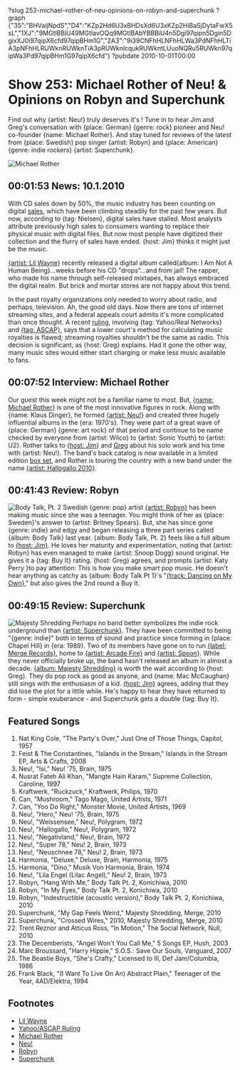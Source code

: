 ?slug 253-michael-rother-of-neu-opinions-on-robyn-and-superchunk
?graph {"35":"BHVaijNpdS","D4":"KZp2Hd6U3xBHDsXd6U3xKZp2HiBaSjDytaFwX5sL","1XJ":"9MGtlBBiU49MGtlavOQq9MGtlBAbYBBBiU4n5Dgi97qipn5Dgin5DgixXJ0i97qipX6cfd97qipBHm1G","2A3":"9i39CNFhHLNFhHLWa3PdNFhHLTiA3pNFhHLRUWknRUWknTiA3pRUWknlcqukRUWkntLUuoNQRu5RUWkn97qipWa3Pd97qipBHm1G97qipX6cfd"}
?pubdate 2010-10-01T00:00

# Show 253: Michael Rother of Neu! & Opinions on Robyn and Superchunk
Find out why {artist: Neu!} truly deserves it's ! Tune in to hear Jim and Greg's conversation with {place: German} {genre: rock} pioneer and Neu! co-founder {name: Michael Rother}. And stay tuned for reviews of the latest from {place: Swedish} pop singer {artist: Robyn} and {place: American} {genre: indie rockers} {artist: Superchunk}.

![Michael Rother](//static.soundopinions.org/images/2010/rother.jpg)

## 00:01:53 News: 10.1.2010
With CD sales down by 50%, the music industry has been counting on digital [sales](http://www.ft.com/cms/s/0/4b5a3c80-c998-11df-b3d6-00144feab49a.html), which have been climbing steadily for the past few years. But now, according to {tag: Nielsen}, digital sales have stalled. Most analysts attribute previously high sales to consumers wanting to replace their physical music with digital files. But now most people have digitized their collection and the flurry of sales have ended. {host: Jim} thinks it might just be the music.

[{artist: Lil Wayne}](http://www.lilwayne-online.com/) recently released a digital album called{album:  I Am Not A Human Being}...weeks before his CD "drops"...and from jail! The rapper, who made his name through self-released mixtapes, has always embraced the digital realm. But brick and mortar stores are not happy about this trend. 

In the past royalty organizations only needed to worry about radio, and perhaps, television. Ah, the good old days. Now there are tons of internet streaming sites, and a federal appeals court admits it's more complicated than once thought. A recent [ruling](http://www.latimes.com/entertainment/sns-music-streaming-royalties,0,4925036.story), involving {tag: Yahoo/Real Networks} and [{tag: ASCAP}](http://www.ascap.com/press/2010/0929_Court_Decision.aspx), says that a lower court's method for calculating music royalties is flawed; streaming royalties shouldn't be the same as radio. This decision is significant, as {host: Greg} explains. Had it gone the other way, many music sites would either start charging or make less music available to fans.

## 00:07:52 Interview: Michael Rother
Our guest this week might not be a familiar name to most. But, [{name: Michael Rother}](http://www.michaelrother.de/) is one of the most innovative figures in rock. Along with {name: Klaus Dinger}, he formed [{artist: Neu!}](http://www.allmusic.com/cg/amg.dll?p=amg&sql=1:NEU!) and created three hugely influential albums in the {era: 1970's}. They were part of a great wave of {place: German} {genre: art rock} of that period and continue to be name checked by everyone from {artist: Wilco} to {artist: Sonic Youth} to {artist: U2}. Rother talks to [{host: Jim}](http://blogs.vocalo.org/jderogatis/2010/09/neu-riding-through-the-night-and-stopping-chicago-this-evening/36317) and [Greg](http://leisureblogs.chicagotribune.com/turn_it_up/2010/09/neu-is-cool-35-years-after-revolutionizing-rock.html) about his solo work and his time with {artist: Neu!}. The band's back catalog is now available in a limited edition [box set](http://www.neu2010.com/), and Rother is touring the country with a new band under the name [{artist: Hallogallo 2010}](http://blogs.myspace.com/index.cfm?fuseaction=blog.view&friendId=131220155&blogId=530885231).

## 00:41:43 Review: Robyn
![Body Talk, Pt. 2](//static.soundopinions.org/assets/253/1XJ0.jpg "535211/387460241")
Swedish {genre: pop} artist [{artist: Robyn}](http://www.robyn.com/) has been making music since she was a teenager. You might think of her as {place: Sweden}'s answer to {artist: Britney Spears}. But, she has since gone {genre: indie} and edgy and began releasing a three part series called {album: Body Talk} last year. {album: Body Talk, Pt. 2} feels like a full album to [{host: Jim}](http://blogs.vocalo.org/jderogatis/2010/09/album-review-robyn-%e2%80%9cbody-talk-pt-2%e2%80%9d/37762). He loves her maturity and experimentation, noting that {artist: Robyn} has even managed to make {artist: Snoop Dogg} sound original. He gives it a {tag: Buy It} rating. {host: Greg} agrees, and prompts {artist: Katy Perry }to pay attention: This is how you make smart pop music. He doesn't hear anything as catchy as {album: Body Talk Pt 1}'s "[{track: Dancing on My Own}](http://vimeo.com/11925060)," but also gives the 2nd round a Buy It.

## 00:49:15 Review: Superchunk
![Majesty Shredding](//static.soundopinions.org/assets/253/2A30.jpg "3647724/387974874")
Perhaps no band better symbolizes the indie rock underground than [{artist: Superchunk}](/show/269/). They have been committed to being "{genre: indie}" both in terms of sound and practice since forming in {place: Chapel Hill} in {era: 1989}. Two of its members have gone on to run [{label: Merge Records}](http://www.mergerecords.com/), home to [{artist: Arcade Fire}](/show/290/) and [{artist: Spoon}](/show/102/). While they never officially broke up, the band hasn't released an album in almost a decade. [{album: Majesty Shredding}](http://www.mergerecords.com/store/store_detail.php?catalog_id=717) is worth the wait according to {host: Greg}. They do pop rock as good as anyone, and {name: Mac McCaughan} still sings with the enthusiasm of a kid. [{host: Jim}](http://blogs.vocalo.org/jderogatis/2010/09/album-review-superchunk-majesty-shredding/37592) agrees, adding that they did lose the plot for a little while. He's happy to hear they have returned to form - simple exuberance - and Superchunk gets a double {tag: Buy It}.

## Featured Songs
1. Nat King Cole, "The Party's Over," Just One of Those Things, Capitol, 1957
2. Feist & The Constantines, "Islands in the Stream," Islands in the Stream EP, Arts & Crafts, 2008
3. Neu!, "Isi," Neu! '75, Brain, 1975
4. Nusrat Fateh Ali Khan, "Mangte Hain Karam," Supreme Collection, Caroline, 1997
5. Kraftwerk, "Ruckzuck," Kraftwerk, Philips, 1970
6. Can, "Mushroom," Tago Mago, United Artists, 1971
7. Can, "Yoo Do Right," Monster Movie, United Artists, 1969
8. Neu!, "Hero," Neu! '75, Brain, 1975
9. Neu!, "Weissensee," Neu!, Polygram, 1972
10. Neu!, "Hallogallo," Neu!, Polygram, 1972
11. Neu!, "Negativland," Neu!, Brain, 1972
12. Neu!, "Super 78," Neu! 2, Brain, 1973
13. Neu!, "Neuschnee 78," Neu! 2, Brain, 1973
14. Harmonia, "Deluxe," Deluxe, Brain, Harmonia, 1975
15. Harmonia, "Dino," Musik Von Harmonia, Brain, 1974
16. Neu!, "Lila Engel (Lilac Angel)," Neu! 2, Brain, 1973
17. Robyn, "Hang With Me," Body Talk Pt. 2, Konichiwa, 2010
18. Robyn, "In My Eyes," Body Talk Pt. 2, Konichiwa, 2010
19. Robyn, "Indestructible (acoustic version)," Body Talk Pt. 2, Konichiwa, 2010
20. Superchunk, "My Gap Feels Weird," Majesty Shredding, Merge, 2010
21. Superchunk, "Crossed Wires," 2010, Majesty Shredding, Merge, 2010
22. Trent Reznor and Atticus Ross, "In Motion," The Social Network, Null, 2010
23. The Decemberists, "Angel Won't You Call Me," 5 Songs EP, Hush, 2003
24. Marc Broussard, "Harry Hippie," S.O.S.: Save Our Souls, Vanguard, 2007
25. The Beastie Boys, "She's Crafty," Licensed to Ill, Def Jam/Columbia, 1986
26. Frank Black, "(I Want To Live On An) Abstract Plain," Teenager of the Year, 4AD/Elektra, 1994

## Footnotes 
- [Lil Wayne](http://www.youngmoney.com/)
- [Yahoo/ASCAP Ruling](http://latimesblogs.latimes.com/entertainmentnewsbuzz/2010/09/federal-appeals-court-tosses-out-method-for-calculating-music-streaming-royalties.html)
- [Michael Rother](http://www.michaelrother.de/en/)
- [Neu!](http://www.discogs.com/artist/12636-Neu!)
- [Robyn](http://robyn.com/)
- [Superchunk](http://superchunk.com/)
